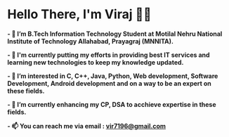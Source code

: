 # Hello There, I'm Viraj 👋🏻

**- 👋 I’m B.Tech Information Technology Student at Motilal Nehru National Institute of Technology Allahabad, Prayagraj (MNNITA).**

**- 💪 I'm currently putting my efforts in providing best IT services and learning new technologies to keep my knowledge updated.**

**- 👀 I’m interested in C, C++, Java, Python, Web development, Software Development, Android development and on a way to be an expert on these fields.**

**- 🌱 I’m currently enhancing my CP, DSA to acchieve expertise in these fields.**

**- 📫 You can reach me via email : vir7196@gmail.com**

<!---
viraj-bot/viraj-bot is a ✨ special ✨ repository because its `README.md` (this file) appears on your GitHub profile.
You can click the Preview link to take a look at your changes.
--->
